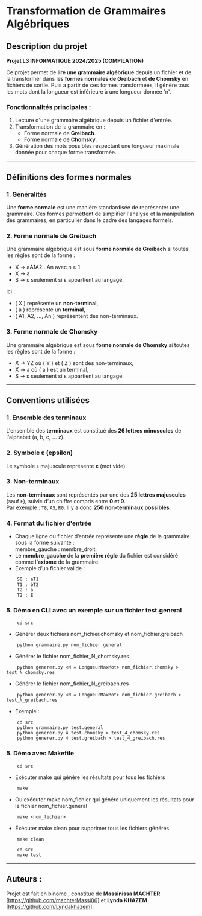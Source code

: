 # Transformation de Grammaires Algébriques

## Description du projet
**Projet L3 INFORMATIQUE 2024/2025 (COMPILATION)**

Ce projet permet de **lire une grammaire algébrique** depuis un fichier et de la transformer dans les **formes normales de Greibach** et **de Chomsky** en fichiers de sortie. Puis a partir de ces formes transformées, il génère tous les mots dont la longueur est inférieure à une longueur donnée 'n'.  

### Fonctionnalités principales :
1. Lecture d'une grammaire algébrique depuis un fichier d'entrée.  
2. Transformation de la grammaire en :  
   - Forme normale de **Greibach**.  
   - Forme normale de **Chomsky**.  
3. Génération des mots possibles respectant une longueur maximale donnée pour chaque forme transformée.  

---
## Définitions des formes normales

### 1. Généralités
Une **forme normale** est une manière standardisée de représenter une grammaire. Ces formes permettent de simplifier l'analyse et la manipulation des grammaires, en particulier dans le cadre des langages formels.

### 2. Forme normale de Greibach
Une grammaire algébrique est sous **forme normale de Greibach** si toutes les règles sont de la forme :
-  X → aA1A2...An avec  n ≥ 1  
-  X → a 
- S → ε seulement si ε appartient au langage.
  

Ici :  
- \( X \) représente un **non-terminal**,  
- \( a \) représente un **terminal**,  
- \( A1, A2, ..., An \) représentent des non-terminaux.  

### 3. Forme normale de Chomsky
Une grammaire algébrique est sous **forme normale de Chomsky** si toutes les règles sont de la forme :
-  X → YZ où \( Y \) et \( Z \) sont des non-terminaux,  
-  X → a où \( a \) est un terminal,  
-  S → ε seulement si ε appartient au langage. 

 

---


## Conventions utilisées

### 1. **Ensemble des terminaux**  
L'ensemble des **terminaux** est constitué des **26 lettres minuscules** de l'alphabet (a, b, c, ... z).  

### 2. **Symbole ε (epsilon)**  
Le symbole **`E`** majuscule représente **ε** (mot vide).  

### 3. **Non-terminaux**  
Les **non-terminaux** sont représentés par une des **25 lettres majuscules** (sauf `E`), suivie d’un chiffre compris entre **0 et 9**.  
Par exemple : `T8`, `A5`, `R0`. Il y a donc **250 non-terminaux possibles**.  

### 4. **Format du fichier d'entrée**  
- Chaque ligne du fichier d’entrée représente une **règle** de la grammaire sous la forme suivante :  
    membre_gauche : membre_droit.
- Le **membre_gauche** de la **première règle** du fichier est considéré comme l’**axiome** de la grammaire.  
- Exemple d’un fichier valide :
```plaintext
    S0 : aT1
    T1 : bT2
    T2 : a
    T2 : E
```

### 5. **Démo en CLI avec un exemple sur un fichier test.general**
```plaintext
    cd src
```
- Générer deux fichiers nom_fichier.chomsky et nom_fichier.greibach
```plaintext
    python grammaire.py nom_fichier.general
```
- Générer le fichier nom_fichier_N_chomsky.res
```plaintext
    python generer.py <N = LongueurMaxMot> nom_fichier.chomsky > test_N_chomsky.res
```
- Générer le fichier nom_fichier_N_greibach.res
```plaintext
    python generer.py <N = LongueurMaxMot> nom_fichier.greibach > test_N_greibach.res
```
- Exemple :
```plaintext
    cd src
    python grammaire.py test.general
    python generer.py 4 test.chomsky > test_4_chomsky.res
    python generer.py 4 test.greibach > test_4_greibach.res
```
### 5. **Démo avec Makefile**
```plaintext
    cd src
```
- Exécuter make qui génére les résultats pour tous les fichiers
```plaintext
    make
```
- Ou exécuter make nom_fichier qui génére uniquement les résultats pour le fichier nom_fichier.general
```plaintext
    make <nom_fichier>
```
- Exécuter make clean pour supprimer tous les fichiers générés
```plaintext 
    make clean
```
```plaintext
    cd src
    make test
```
---

## Auteurs :

Projet est fait en binome , constitué de **Massinissa MACHTER** [https://github.com/machterMassi06] et **Lynda KHAZEM** [https://github.com/Lyndakhazem].

